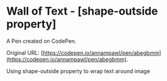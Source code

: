 # Wall of Text - [shape-outside property]

A Pen created on CodePen.

Original URL: [https://codepen.io/annampawl/pen/abegbmm](https://codepen.io/annampawl/pen/abegbmm).

Using shape-outside property to wrap text around image
